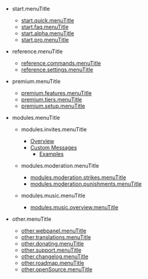 - start.menuTitle

  - [start.quick.menuTitle](/cs/start.url/start.quick.url.md)
  - [start.faq.menuTitle](/cs/start.url/start.faq.url.md)
  - [start.alpha.menuTitle](/cs/start.url/start.alpha.url.md)
  - [start.pro.menuTitle](/cs/start.url/start.pro.url.md)

- reference.menuTitle

  - [reference.commands.menuTitle](/cs/reference.url/reference.commands.url.md)
  - [reference.settings.menuTitle](/cs/reference.url/reference.settings.url.md)

- premium.menuTitle

  - [premium.features.menuTitle](/cs/premium.url/premium.features.url.md)
  - [premium.tiers.menuTitle](/cs/premium.url/premium.tiers.url.md)
  - [premium.setup.menuTitle](/cs/premium.url/premium.setup.url.md)

- modules.menuTitle

  - modules.invites.menuTitle

    - [Overview](/cs/modules.url/modules.invites.url/commands.md)
    - [Custom Messages](/cs/modules.url/modules.invites.url/custom-messages.md)
      - [Examples](/cs/modules.url/modules.invites.url/examples.md)

  - modules.moderation.menuTitle

    - [modules.moderation.strikes.menuTitle](/cs/modules.url/modules.moderation.url/modules.moderation.strikes.url.md)
    - [modules.moderation.punishments.menuTitle](/cs/modules.url/modules.moderation.url/modules.moderation.punishments.url.md)

  - modules.music.menuTitle

    - [modules.music.overview.menuTitle](/cs/modules.url/modules.music.url/modules.music.overview.url.md)

- other.menuTitle

  - [other.webpanel.menuTitle](/cs/other.url/other.webpanel.url.md)
  - [other.translations.menuTitle](/cs/other.url/other.translations.url.md)
  - [other.donating.menuTitle](/cs/other.url/other.donating.url.md)
  - [other.support.menuTitle](/cs/other.url/other.support.url.md)
  - [other.changelog.menuTitle](/cs/other.url/other.changelog.url.md)
  - [other.roadmap.menuTitle](/cs/other.url/other.roadmap.url.md)
  - [other.openSource.menuTitle](/cs/other.url/other.openSource.url.md)
